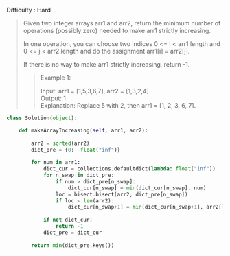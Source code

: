 Difficulty : Hard 

>Given two integer arrays arr1 and arr2, return the minimum number of operations (possibly zero) needed to make arr1 strictly increasing.  
>
>In one operation, you can choose two indices 0 <= i < arr1.length and 0 <= j < arr2.length and do the assignment arr1[i] = arr2[j].  
>  
>If there is no way to make arr1 strictly increasing, return -1.  
>
>>Example 1:  
>>
>>Input: arr1 = [1,5,3,6,7], arr2 = [1,3,2,4]  
>>Output: 1  
>>Explanation: Replace 5 with 2, then arr1 = [1, 2, 3, 6, 7].   

```python
class Solution(object):

    def makeArrayIncreasing(self, arr1, arr2):
     
        arr2 = sorted(arr2)
        dict_pre = {0: -float("inf")}
		
        for num in arr1:
            dict_cur = collections.defaultdict(lambda: float("inf"))
            for n_swap in dict_pre:
                if num > dict_pre[n_swap]:
                    dict_cur[n_swap] = min(dict_cur[n_swap], num)
                loc = bisect.bisect(arr2, dict_pre[n_swap])
                if loc < len(arr2):
                    dict_cur[n_swap+1] = min(dict_cur[n_swap+1], arr2[loc])
                    
            if not dict_cur:
                return -1
            dict_pre = dict_cur
            
        return min(dict_pre.keys())
```        
